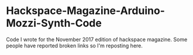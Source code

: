 # Hackspace-Magazine-Arduino-Mozzi-Synth-Code
Code I wrote for the November 2017 edition of hackspace magazine. Some people have reported broken links so I'm reposting here.
